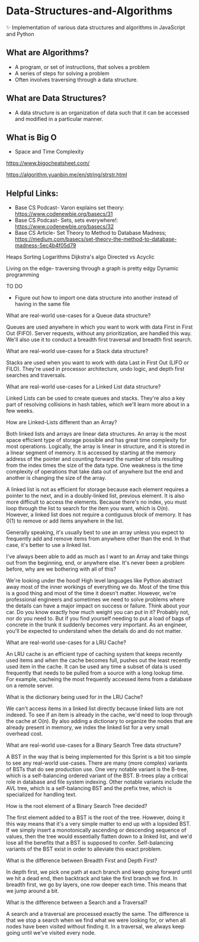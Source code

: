# Data-Structures-and-Algorithms
✨ Implementation of various data structures and algorithms in JavaScript and Python 

## What are Algorithms?
- A program, or set of instructions, that solves a problem 
- A series of steps for solving a problem
- Often involves traversing through a data structure.


## What are Data Structures? 
- A data structure is an organization of data such that it can be accessed and modified in a particular manner. 

## What is Big O
- Space and Time Complexity

https://www.bigocheatsheet.com/

https://algorithm.yuanbin.me/en/string/strstr.html

## Helpful Links:
- Base CS Podcast- Varon explains set theory: https://www.codenewbie.org/basecs/31
- Base CS Podcast- Sets, sets everywhere!: https://www.codenewbie.org/basecs/32
- Base CS Article- Set Theory to Method to Database Madness; https://medium.com/basecs/set-theory-the-method-to-database-madness-5ec4b4f05d79




Heaps
Sorting
Logarithms
Dijkstra's algo
Directed vs Acyclic 

Living on the edge- traversing through a graph is pretty edgy 
Dynamic programming


TO DO
- Figure out how to import one data structure into another instead of having in the same file 

What are real-world use-cases for a Queue data structure?

Queues are used anywhere in which you want to work with data First in First Out (FIFO). Server requests, without any prioritization, are handled this way. We'll also use it to conduct a breadth first traversal and breadth first search.

What are real-world use-cases for a Stack data structure?

Stacks are used when you want to work with data Last in First Out (LIFO or FILO). They're used in processor architecture, undo logic, and depth first searches and traversals.

What are real-world use-cases for a Linked List data structure?

Linked Lists can be used to create queues and stacks. They're also a key part of resolving collisions in hash tables, which we'll learn more about in a few weeks.

How are Linked-Lists different than an Array?

Both linked lists and arrays are linear data structures. An array is the most space efficient type of storage possible and has great time complexity for most operations. Logically, the array is linear in structure, and it is stored in a linear segment of memory. It is accessed by starting at the memory address of the pointer and counting forward the number of bits resulting from the index times the size of the data type. One weakness is the time complexity of operations that take data out of anywhere but the end and another is changing the size of the array.

A linked list is not as efficient for storage because each element requires a pointer to the next, and in a doubly-linked list, previous element. It is also more difficult to access the elements. Because there's no index, you must loop through the list to search for the item you want, which is O(n). However, a linked list does not require a contiguous block of memory. It has 0(1) to remove or add items anywhere in the list.

Generally speaking, it's usually best to use an array unless you expect to frequently add and remove items from anywhere other than the end. In that case, it's better to use a linked list.

I've always been able to add as much as I want to an Array and take things out from the beginning, end, or anywhere else. It's never been a problem before, why are we bothering with all of this?

We're looking under the hood! High level languages like Python abstract away most of the inner workings of everything we do. Most of the time this is a good thing and most of the time it doesn't matter. However, we're professional engineers and sometimes we need to solve problems where the details can have a major impact on success or failure. Think about your car. Do you know exactly how much weight you can put in it? Probably not, nor do you need to. But if you find yourself needing to put a load of bags of concrete in the trunk it suddenly becomes very important. As an engineer, you'll be expected to understand when the details do and do not matter.

What are real-world use-cases for a LRU Cache?

An LRU cache is an efficient type of caching system that keeps recently used items and when the cache becomes full, pushes out the least recently used item in the cache. It can be used any time a subset of data is used frequently that needs to be pulled from a source with a long lookup time. For example, cacheing the most frequently accessed items from a database on a remote server.

What is the dictionary being used for in the LRU Cache?

We can't access items in a linked list directly because linked lists are not indexed. To see if an item is already in the cache, we'd need to loop through the cache at O(n). By also adding a dictionary to organize the nodes that are already present in memory, we index the linked list for a very small overhead cost.

What are real-world use-cases for a Binary Search Tree data structure?

A BST in the way that is being implemented for this Sprint is a bit too simple to see any real-world use-cases. There are many (more complex) variants of BSTs that do see production use. One very notable variant is the B-tree, which is a self-balancing ordered variant of the BST. B-trees play a critical role in database and file system indexing. Other notable variants include the AVL tree, which is a self-balancing BST and the prefix tree, which is specialized for handling text.

How is the root element of a Binary Search Tree decided?

The first element added to a BST is the root of the tree. However, doing it this way means that it's a very simple matter to end up with a lopsided BST. If we simply insert a monotonically ascending or descending sequence of values, then the tree would essentially flatten down to a linked list, and we'd lose all the benefits that a BST is supposed to confer. Self-balancing variants of the BST exist in order to alleviate this exact problem.

What is the difference between Breadth First and Depth First?

In depth first, we pick one path at each branch and keep going forward until we hit a dead end, then backtrack and take the first branch we find. In breadth first, we go by layers, one row deeper each time. This means that we jump around a bit.

What is the difference between a Search and a Traversal?

A search and a traversal are processed exactly the same. The difference is that we stop a search when we find what we were looking for, or when all nodes have been visited without finding it. In a traversal, we always keep going until we've visited every node.